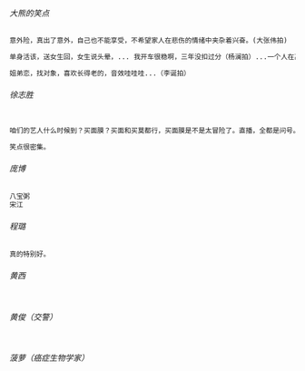 ###### 大熊的笑点

```tex
意外险，真出了意外，自己也不能享受，不希望家人在悲伤的情绪中夹杂着兴奋。(大张伟拍)

单身活该，送女生回，女生说头晕，... 我开车很稳啊，三年没扣过分（杨澜拍）...一个人在高速上练车（罗永浩拍）

姐弟恋，找对象，喜欢长得老的，音效哇哇哇...（李诞拍）

```



###### 徐志胜

```tex

咱们的艺人什么时候到？买面膜？买面和买莫都行，买面膜是不是太冒险了。直播，全都是问号。面膜，副作用吗。

笑点很密集。
```



###### 庞博

```tex
八宝粥
宋江
```



###### 程璐

```tex
真的特别好。
```



###### 黄西

```tex
```

###### 黄俊（交警）

```tex
```

###### 菠萝（癌症生物学家）

```tex
```

